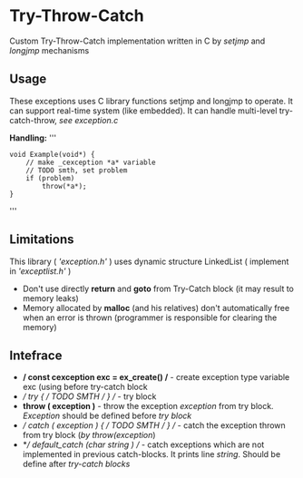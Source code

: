 # Try-Throw-Catch
Custom Try-Throw-Catch implementation written in C by _setjmp_ and _longjmp_ mechanisms

## Usage

These exceptions uses C library functions setjmp and longjmp to operate. It can support real-time system (like embedded). It can handle multi-level try-catch-throw, _see exception.c_

__Handling:__
'''

    void Example(void*) {
        // make _cexception *a* variable
        // TODO smth, set problem
        if (problem)
            throw(*a*);
    }

'''

## Limitations

This library ( _'exception.h'_ ) uses dynamic structure LinkedList ( implement in _'exceptlist.h'_ )

* Don't use directly  **return**  and **goto** from Try-Catch block (it may result to memory leaks)
* Memory allocated by **malloc** (and his relatives) don't automatically free when an error is thrown (programmer is responsible for clearing the memory)

## Intefrace

* **/ const cexception exc = ex_create() /** - create exception type variable exc (using before try-catch block
* **/ try { /* TODO SMTH */  } /** - try block
* **throw ( exception )** - throw the exception *exception* from try block. *Exception* should be defined before *try block*
* **/ catch ( exception ) { /* TODO SMTH */ } /** - catch the exception thrown from try block (*by throw(exception*)
* **/ default_catch (char *string ) /** - catch exceptions which are not implemented in previous catch-blocks. It prints line *string*. Should be define after *try-catch blocks*

